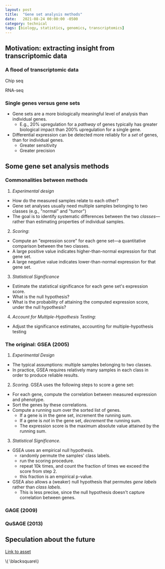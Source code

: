 ```yaml
---
layout: post
title:  "Gene set analysis methods"
date:   2021-08-24 00:00:00 -0500
category: technical 
tags: [biology, statistics, genomics, transcriptomics] 
---
```



## Motivation: extracting insight from transcriptomic data

### A flood of transcriptomic data

Chip seq

RNA-seq

### Single genes versus gene sets

* Gene sets are a more biologically meaningful level of analysis than individual genes.
  - E.g., 20% upregulation for a _pathway_ of genes typically has greater biological impact than 200% upregulation for a single gene.
* Differential expression can be detected more reliably for a _set_ of genes, than for individual genes.
  - Greater sensitivity
  - Greater precision 

## Some gene set analysis methods

### Commonalities between methods

1. _Experimental design_
  * How do the measured samples relate to each other?
  * Gene set analyses usually need multiple samples belonging to two classes (e.g., "normal" and "tumor")
  * The goal is to identify systematic differences between the two _classes_&mdash;rather than estimating properties of individual samples.
2. _Scoring_: 
  * Compute an "expression score" for each gene set&mdash;a quantitative comparison between the two classes.
  * A large positive value indicates higher-than-normal expression for that gene set.
  * A large negative value indicates lower-than-normal expression for that gene set.
3. _Statistical Significance_
  * Estimate the statistical significance for each gene set's expression score.
  * What is the null hypothesis?
  * What is the probability of attaining the computed expression score, under the null hypothesis?
4. _Account for Multiple-Hypothesis Testing_: 
  * Adjust the significance estimates, accounting for multiple-hypothesis testing


### The original: GSEA (2005)

1. _Experimental Design_
  * The typical assumptions: multiple samples belonging to two classes.
  * In practice, GSEA requires relatively many samples in each class in order to produce reliable results.
2. _Scoring_. GSEA uses the following steps to score a gene set: 
  * For each gene, compute the correlation between measured expression and phenotype.
  * Sort the genes by these correlations.
  * Compute a running sum over the sorted list of genes.
    - If a gene is in the gene set, increment the running sum.
    - If a gene is _not_ in the gene set, _decrement_ the running sum.
    - The expression score is the maximum absolute value attained by the running sum.
3. _Statistical Significance_.
  * GSEA uses an empirical null hypothesis.
    - randomly permute the samples' class labels.
    - run the scoring procedure.
    - repeat 10k times, and count the fraction of times we exceed the score from step 2.
    - this fraction is an empirical p-value.
  * GSEA also allows a (weaker) null hypothesis that permutes _gene labels_ rather than _class labels_.
    - This is less precise, since the null hypothesis doesn't capture correlation between genes.


### GAGE (2009)

### QuSAGE (2013)


## Speculation about the future



[Link to asset]({{site.url}}/assets/myfile.pdf)

\\( \blacksquare\\)  

